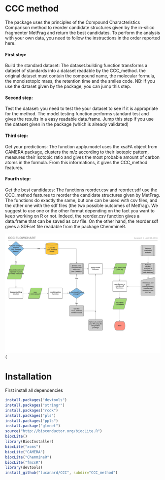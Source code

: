 # CCC method
The package uses the principles of the Compound Characteristics Comparison method to reorder candidate structures given by the in-silico fragmenter MetFrag and return the best candidates. To perform the analysis with your own data, you need to follow the instructions in the order reported here.
#### First step: 
Build the standard dataset: The dataset.building function transforms a dataset of standards into a dataset readable by the CCC_method. the original dataset must contain the compound name, the molecular formula, the monoisotopic mass, the retention time and the smiles code. NB: If you use the dataset given by the package, you can jump this step.
#### Second step:
Test the dataset: you need to test the your dataset to see if it is appropriate for the method. The model.testing function performs standard test and gives the results in a easy readable data.frame. Jump this step if you use the dataset given in the package (which is already validated)
#### Third step:
Get your predictions: The function apply.model uses the xsaFA object from CAMERA package, clusters the m/z according to their isotopic pattern, measures their isotopic ratio and gives the most probable amount of carbon atoms in the formula. From this informations, it gives the CCC_method features.
#### Fourth step:
Get the best candidates: The functions reorder.csv and reorder.sdf use the CCC_method features to reorder the candidate structures given by MetFrag. The functions do exactly the same, but one can be used with csv files, and the other one with the sdf files (the two possible outcomes of Metfrag). We suggest to use one or the other format depending on the fact you want to keep working on R or not. Indeed, the reorder.csv function gives a data.frame that can be saved as csv file. On the other hand, the reorder.sdf gives a SDFset file readable from the package ChemmineR. 

![Sample image](https://github.com/lucanard/CCC/blob/master/CCC%20flowchart%20-%20Standard.png "CCC workflow") {

# Installation
First install all dependencies

```R
install.packages("devtools")
install.packages("stringr")
install.packages("rcdk")
install.packages("pls")
install.packages("ppls")
install.package("glmnet")
source("http://bioconductor.org/biocLite.R")
biocLite()
library(BiocInstaller)
biocLite("xcms")
biocLite("CAMERA")
biocLite("ChemmineR")
biocLite("fmcsR")
library(devtools)
install_github("lucanard/CCC", subdir="CCC_method")
```
